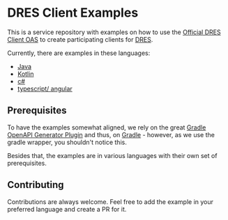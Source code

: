# DRES Client Examples

This is a service repository with examples on how to use the 
[Official DRES Client OAS](https://github.com/dres-dev/DRES/blob/master/doc/oas-client.json)
to create participating clients for [DRES](https://github.com/dres-dev/DRES/).

Currently, there are examples in these languages:

* [Java](java/README.md)
* [Kotlin](kotlin/README.md)
* [c#](csharp/README.md)
* [typescript/ angular](angular-ts/README.md)

## Prerequisites

To have the examples somewhat aligned, we rely on the great
[Gradle OpenAPI Generator Plugin](https://github.com/OpenAPITools/openapi-generator/tree/master/modules/openapi-generator-gradle-plugin)
and thus, on [Gradle](https://gradle.org) - however, as we use the gradle wrapper, you shouldn't notice this.

Besides that, the examples are in various languages with their own set of prerequisites.

## Contributing

Contributions are always welcome. Feel free to add the example in your preferred language and create a PR for it.
